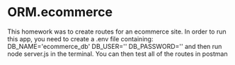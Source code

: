 # ORM.ecommerce
This homework was to create routes for an ecommerce site. In order to run this app, you need to create a .env file containing:
DB_NAME='ecommerce_db'
DB_USER=''
DB_PASSWORD=''
and then run node server.js in the terminal. You can then test all of the routes in postman
